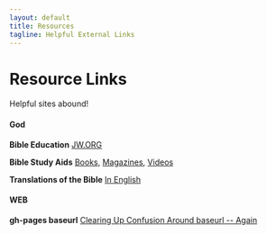 ```yaml
---
layout: default
title: Resources
tagline: Helpful External Links
---
```


# Resource Links

Helpful sites abound!

#### God
**Bible Education**
[JW.ORG](https://jw.org/)

**Bible Study Aids**
[Books](https://wol.jw.org/en/wol/publication/r1/lp-e/te), [Magazines](https://www.jw.org/en/library/magazines/), [Videos](https://www.jw.org/en/library/videos/#en/home)

**Translations of the Bible**
[In English](https://wol.jw.org/en/wol/bibles/r1/lp-e)

#### WEB
**gh-pages baseurl**
[Clearing Up Confusion Around baseurl -- Again](https://byparker.com/blog/2014/clearing-up-confusion-around-baseurl/)
